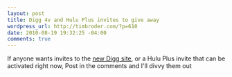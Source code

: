 ```yaml
--- 
layout: post
title: Digg 4v and Hulu Plus invites to give away
wordpress_url: http://timbroder.com/?p=610
date: 2010-08-19 19:32:25 -04:00
comments: true
---
```

If anyone wants invites to the <a href="http://new.digg.com/" target="_blank">new Digg site</a>, or a Hulu Plus invite that can be activated right now, Post in the comments and I'll divvy them out
